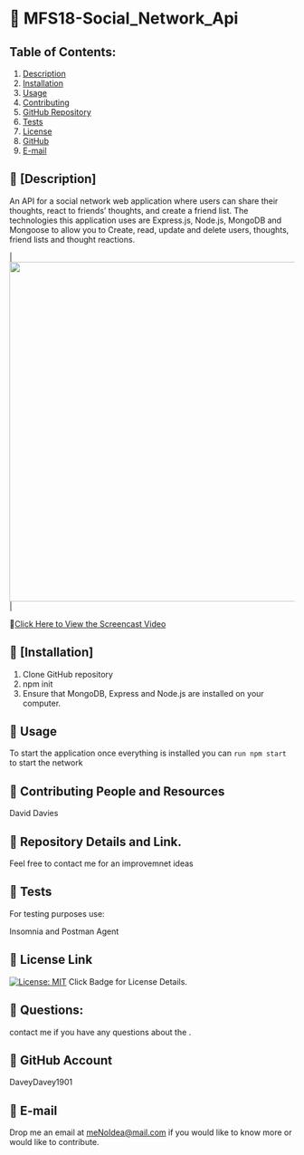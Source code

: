 # :small_orange_diamond: MFS18-Social_Network_Api
## Table of Contents:
  1. [Description](##Description) 
  2. [Installation](##Installation)
  3. [Usage](##Usage)  
  4. [Contributing](##Contributing-and-Resources)
  5. [GitHub Repository](##Repository-Details-Link)
  6. [Tests](##Tests)
  4. [License](##License-Link)
  7. [GitHub](##GitHub-Account)
  8. [E-mail](##E-mail)
  
## :small_blue_diamond: [Description]

An API for a social network web application where users can share their thoughts, react to friends’ thoughts, and create a friend list. The technologies this application uses are Express.js, Node.js, MongoDB and Mongoose to allow you to Create, read, update and delete users, thoughts, friend lists and thought reactions.


|<img src="" width="600">| 


:file_folder:[Click Here to View the Screencast Video]()




## :small_blue_diamond: [Installation]

  1. Clone GitHub repository
  2. npm init
  3. Ensure that MongoDB, Express and Node.js are installed on your computer.
  
## :small_blue_diamond: Usage

To start the application once everything is installed you can `run npm start` to start the network


## :small_blue_diamond: Contributing People and Resources

David Davies

## :small_blue_diamond: Repository Details and Link.

Feel free to contact me for an improvemnet ideas

## :small_blue_diamond: Tests

For testing purposes use:

Insomnia and Postman Agent

## :small_blue_diamond: License Link
[![License: MIT](https://img.shields.io/badge/License-MIT-yellow.svg)](https://opensource.org/licenses/MIT) Click Badge for License Details.


## :small_blue_diamond: Questions:

contact me if you have any questions about the .

## :small_blue_diamond: GitHub Account

DaveyDavey1901

## :small_blue_diamond: E-mail

Drop me an email at meNoIdea@mail.com if you would like to know more or would like to contribute.
